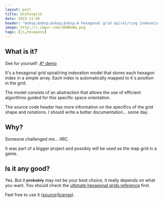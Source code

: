 ```yaml
---
layout: post
title: Unihexgrid
date: 2015-11-06
header: "&nbsp;&nbsp;&nbsp;&nbsp;A hexagonal grid spiral/ring indexation model that stores each hexagon index in a simple array. Each index is automatically mapped to it`s position in the grid. The model consists of an abstraction that allows the use of efficient algorithms guided for this specific space orientation."
image: http://i.imgur.com/GEWReWq.png
tags: [js,hexagons]
---
```


## What is it?

See for yourself: [A* demo](https://pboueke.github.io/b/public/projects/hex/demos/AS/gridAS.html)

It's a hexagonal grid spiral/ring indexation model that stores each hexagon index in a simple array. Each index is automatically mapped to it`s position in the grid.

The model consists of an abstraction that allows the use of efficient algorithms guided for this specific space orientation.

The source code header has more information on the specifics of the grid shape and notations. I should write a better documentation... some day.

## Why?

Someone challenged me... IIRC.

It was part of a bigger project and possibly will be used as the map grid in a game.

## Is it any good?

Yes. But it <del>probably</del> may not be your best choice, it really depends on what you want. You should check the [ultimate hexagonal grids reference](http://www.redblobgames.com/grids/hexagons/) first.

Feel free to use it ([source](https://github.com/pboueke/b/blob/gh-pages/public/projects/hex/demos/AS/unihexgridAS.js)/[license](https://github.com/pboueke/b/blob/gh-pages/public/projects/hex/demos/AS/LICENSE.txt)).
